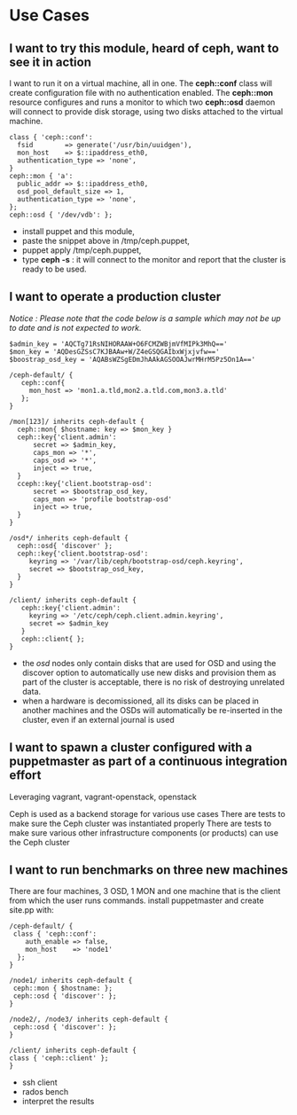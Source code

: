 Use Cases
=========

I want to try this module, heard of ceph, want to see it in action
------------------------------------------------------------------

I want to run it on a virtual machine, all in one. The **ceph::conf** class will create configuration file with no authentication enabled. The **ceph::mon** resource configures and runs a monitor to which two **ceph::osd** daemon will connect to provide disk storage, using two disks attached to the virtual machine.

    class { 'ceph::conf':
      fsid        => generate('/usr/bin/uuidgen'),
      mon_host    => $::ipaddress_eth0,
      authentication_type => 'none',
    }
    ceph::mon { 'a':
      public_addr => $::ipaddress_eth0,
      osd_pool_default_size => 1,
      authentication_type => 'none',
    };
    ceph::osd { '/dev/vdb': };

* install puppet and this module,
* paste the snippet above in /tmp/ceph.puppet,
* puppet apply /tmp/ceph.puppet,
* type **ceph -s** : it will connect to the monitor and report that the cluster is ready to be used.

I want to operate a production cluster
---------------------------------------

_Notice : Please note that the code below is a sample which may not be up to date and is not expected to work._

    $admin_key = 'AQCTg71RsNIHORAAW+O6FCMZWBjmVfMIPk3MhQ=='
    $mon_key = 'AQDesGZSsC7KJBAAw+W/Z4eGSQGAIbxWjxjvfw=='
    $boostrap_osd_key = 'AQABsWZSgEDmJhAAkAGSOOAJwrMHrM5Pz5On1A=='

    /ceph-default/ {
       ceph::conf{
         mon_host => 'mon1.a.tld,mon2.a.tld.com,mon3.a.tld'
       };
    }

    /mon[123]/ inherits ceph-default {
      ceph::mon{ $hostname: key => $mon_key }
      ceph::key{'client.admin':
          secret => $admin_key,
          caps_mon => '*',
          caps_osd => '*',
          inject => true,
      }
      cceph::key{'client.bootstrap-osd':
          secret => $bootstrap_osd_key,
          caps_mon => 'profile bootstrap-osd'
          inject => true,
      }
    }

    /osd*/ inherits ceph-default {
      ceph::osd{ 'discover' };
      ceph::key{'client.bootstrap-osd':
         keyring => '/var/lib/ceph/bootstrap-osd/ceph.keyring',
         secret => $bootstrap_osd_key,
      }
    }

    /client/ inherits ceph-default {
       ceph::key{'client.admin':
         keyring => '/etc/ceph/ceph.client.admin.keyring',
         secret => $admin_key
       }
       ceph::client{ };
    }

* the *osd* nodes only contain disks that are used for OSD and using the discover option to automatically use new disks and provision them as part of the cluster is acceptable, there is no risk of destroying unrelated data.
* when a hardware is decomissioned, all its disks can be placed in another machines and the OSDs will automatically be re-inserted in the cluster, even if an external journal is used

I want to spawn a cluster configured with a puppetmaster as part of a continuous integration effort
---------------------------------------

Leveraging vagrant, vagrant-openstack, openstack

Ceph is used as a backend storage for various use cases
There are tests to make sure the Ceph cluster was instantiated properly
There are tests to make sure various other infrastructure components (or products) can use the Ceph cluster

I want to run benchmarks on three new machines
-----------------------------------------------

There are four machines, 3 OSD, 1 MON and one machine that is the client from which the user runs commands.
install puppetmaster and create site.pp with:

    /ceph-default/ {
     class { 'ceph::conf':
        auth_enable => false,
        mon_host    => 'node1'
      };
    }

    /node1/ inherits ceph-default {
     ceph::mon { $hostname: };
     ceph::osd { 'discover': };
    }

    /node2/, /node3/ inherits ceph-default {
     ceph::osd { 'discover': };
    }

    /client/ inherits ceph-default {
    class { 'ceph::client' };
    }

* ssh client
* rados bench
* interpret the results
